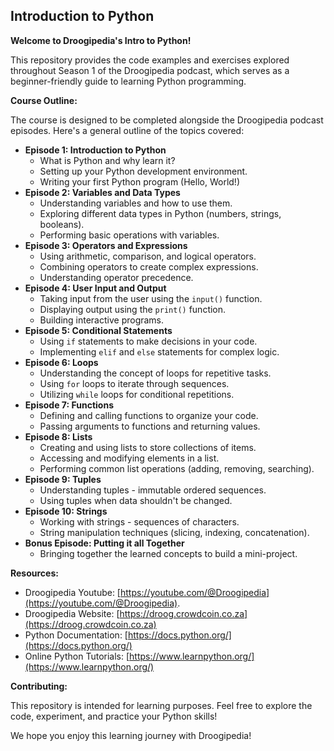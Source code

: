 ## Introduction to Python

**Welcome to Droogipedia's Intro to Python!**

This repository provides the code examples and exercises explored throughout Season 1 of the Droogipedia podcast, which serves as a beginner-friendly guide to learning Python programming.

**Course Outline:**

The course is designed to be completed alongside the Droogipedia podcast episodes. Here's a general outline of the topics covered:

* **Episode 1: Introduction to Python**
    * What is Python and why learn it?
    * Setting up your Python development environment.
    * Writing your first Python program (Hello, World!)
* **Episode 2: Variables and Data Types**
    * Understanding variables and how to use them.
    * Exploring different data types in Python (numbers, strings, booleans).
    * Performing basic operations with variables.
* **Episode 3: Operators and Expressions**
    * Using arithmetic, comparison, and logical operators.
    * Combining operators to create complex expressions.
    * Understanding operator precedence.
* **Episode 4: User Input and Output**
    * Taking input from the user using the `input()` function.
    * Displaying output using the `print()` function.
    * Building interactive programs.
* **Episode 5: Conditional Statements**
    * Using `if` statements to make decisions in your code.
    * Implementing `elif` and `else` statements for complex logic.
* **Episode 6: Loops**
    * Understanding the concept of loops for repetitive tasks.
    * Using `for` loops to iterate through sequences.
    * Utilizing `while` loops for conditional repetitions.
* **Episode 7: Functions**
    * Defining and calling functions to organize your code.
    * Passing arguments to functions and returning values.
* **Episode 8: Lists**
    * Creating and using lists to store collections of items.
    * Accessing and modifying elements in a list.
    * Performing common list operations (adding, removing, searching).
* **Episode 9: Tuples**
    * Understanding tuples - immutable ordered sequences.
    * Using tuples when data shouldn't be changed.
* **Episode 10: Strings**
    * Working with strings - sequences of characters.
    * String manipulation techniques (slicing, indexing, concatenation).
* **Bonus Episode: Putting it all Together**
    * Bringing together the learned concepts to build a mini-project.

**Resources:**
* Droogipedia Youtube: [https://youtube.com/@Droogipedia](https://youtube.com/@Droogipedia).
* Droogipedia Website: [https://droog.crowdcoin.co.za](https://droog.crowdcoin.co.za)
* Python Documentation: [https://docs.python.org/](https://docs.python.org/)
* Online Python Tutorials: [https://www.learnpython.org/](https://www.learnpython.org/)

**Contributing:**

This repository is intended for learning purposes. Feel free to explore the code, experiment, and practice your Python skills!

We hope you enjoy this learning journey with Droogipedia!
